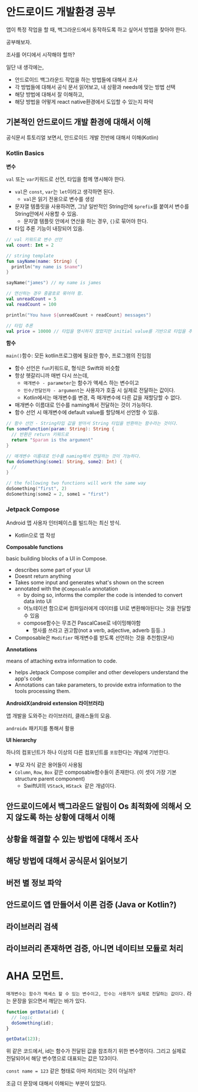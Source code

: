 # 안드로이드 개발환경 공부

앱이 특정 작업을 할 때, 백그라운드에서 동작하도록 하고 싶어서 방법을 찾아야 한다.

공부해보자.

조사를 어디에서 시작해야 할까?

일단 내 생각에는,

- 안드로이드 백그라운드 작업을 하는 방법들에 대해서 조사
- 각 방법들에 대해서 공식 문서 읽어보고, 내 상황과 needs에 맞는 방법 선택
- 해당 방법에 대해서 잘 이해하고,
- 해당 방법을 어떻게 react native환경에서 도입할 수 있는지 파악

## 기본적인 안드로이드 개발 환경에 대해서 이해

공식문서 튜토리얼 보면서, 안드로이드 개발 전반에 대해서 이해(Kotlin)

### Kotlin Basics

**변수**

`val` 또는 `var`키워드로 선언, 타입을 함께 명시해야 한다.

- `val`은 `const`, `var`는 `let`이라고 생각하면 된다.
  - `val`은 읽기 전용으로 변수를 생성
- 문자열 템플릿을 사용하려면, 그냥 일반적인 String안에 `$prefix`를 붙여서 변수를 String안에서 사용할 수 있음.
  - 문자열 템플릿 안에서 연산을 하는 경우, `{}`로 묶어야 한다.
- 타입 추론 기능이 내장되어 있음.

```kotlin
// val 키워드로 변수 선언
val count: Int = 2

// string template
fun sayName(name: String) {
  println("my name is $name")
}

sayName("james") // my name is james

// 연산하는 경우 중괄호로 묶어야 함.
val unreadCount = 5
val readCount = 100

println("You have ${unreadCount + readCount} messages")

// 타입 추론
val price = 10000 // 타입을 명시하지 않았지만 initial value를 기반으로 타입을 추론함

```

**함수**

`main()`함수: 모든 kotlin프로그램에 필요한 함수, 프로그램의 진입점

- 함수 선언은 `fun`키워드로, 형식은 Swift와 비슷함
- 항상 헷갈리니까 매번 다시 쓰는데,
  - `매개변수 - parameter`는 함수가 액세스 하는 변수이고
  - `인수/전달인자 - argument`는 사용자가 호출 시 실제로 전달하는 값이다.
  - Kotlin에서는 매개변수를 변경, 즉 매개변수에 다른 값을 재할당할 수 없다.
- 매개변수 이름대로 인수를 naming해서 전달하는 것이 가능하다.
- 함수 선언 시 매개변수에 default value를 할당해서 선언할 수 있음.

```kotlin
// 함수 선언 - String타입 값을 받아서 String 타입을 반환하는 함수라는 것이다.
fun someFunction(param: String): String {
  // 반환은 return 키워드로
  return "$param is the argument"
}

// 매개변수 이름대로 인수를 naming해서 전달하는 것이 가능하다.
fun doSomething(some1: String, some2: Int) {
  //
}

// the following two functions will work the same way
doSomething("first", 2)
doSomething(some2 = 2, some1 = "first")
```

### Jetpack Compose

Android 앱 사용자 인터페이스를 빌드하는 최신 방식.

- Kotlin으로 앱 작성

**Composable functions**

basic building blocks of a UI in Compose.

- describes some part of your UI
- Doesnt return anything
- Takes some input and generates what's shown on the screen
- annotated with the `@Composable` annotation
  - by doing so, informs the compiler the code is intended to convert data into UI
  - 어노테이션 함으로써 컴파일러에게 데이터를 UI로 변환해야된다는 것을 전달할 수 있음
  - compose함수는 무조건 PascalCase로 네이밍해야함
    - 명사를 쓰라고 권고함(not a verb, adjective, adverb 등등..)
- Composable은 `Modifier` 매개변수를 받도록 선언하는 것을 추천함(문서)

**Annotations**

means of attaching extra information to code.

- helps Jetpack Compose compiler and other developers understand the app's code
- Annotations can take parameters, to provide extra information to the tools processing them.

**AndroidX(android extension 라이브러리)**

앱 개발을 도와주는 라이브러리, 클래스들의 모음.

`androidx` 패키지를 통해서 활용

**UI hierarchy**

하나의 컴포넌트가 하나 이상의 다른 컴포넌트를 `포함`한다는 개념에 기반한다.

- 부모 자식 같은 용어들이 사용됨
- `Column`, `Row`, `Box` 같은 composable함수들이 존재한다. (이 셋이 가장 기본 structure parent component)
  - SwiftUI의 `VStack`, `HStack `같은 개념이다.

## 안드로이드에서 백그라운드 알림이 Os 최적화에 의해서 오지 않도록 하는 상황에 대해서 이해

## 상황을 해결할 수 있는 방법에 대해서 조사

## 해당 방법에 대해서 공식문서 읽어보기

## 버전 별 정보 파악

## 안드로이드 앱 만들어서 이론 검증 (Java or Kotlin?)

## 라이브러리 검색

## 라이브러리 존재하면 검증, 아니면 네이티브 모듈로 처리

# AHA 모먼트.

`매개변수는 함수가 액세스 할 수 있는 변수이고, 인수는 사용자가 실제로 전달하는 값이다.` 라는 문장을 읽으면서 깨닫는 바가 있다.

```javascript
function getData(id) {
  // logic
  doSomething(id);
}

getData(123);
```

위 같은 코드에서, id는 함수가 전달된 값을 참조하기 위한 변수명이다. 그리고 실제로 전달되어서 해당 변수명으로 대표되는 값은 123이다.

`const name = 123` 같은 형태로 아마 처리되는 것이 아닐까?

조금 더 문장에 대해서 이해되는 부분이 있었다.
